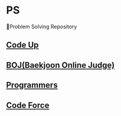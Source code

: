 # PS
🚀Problem Solving Repository

## [Code Up](https://codeup.kr/)

## [BOJ(Baekjoon Online Judge)](https://www.acmicpc.net/)

## [Programmers](https://programmers.co.kr/)

## [Code Force](https://codeforces.com/)
